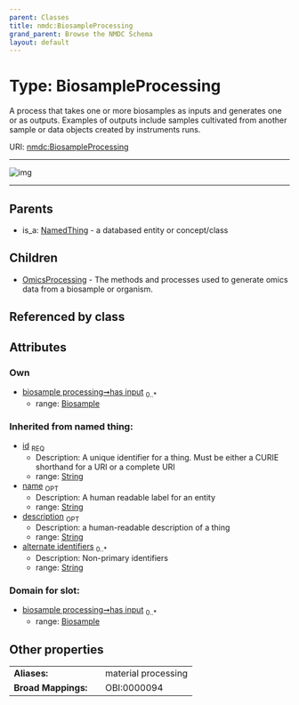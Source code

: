 ```yaml
---
parent: Classes
title: nmdc:BiosampleProcessing
grand_parent: Browse the NMDC Schema
layout: default
---
```


# Type: BiosampleProcessing


A process that takes one or more biosamples as inputs and generates one or as outputs. Examples of outputs include samples cultivated from another sample or data objects created by instruments runs.

URI: [nmdc:BiosampleProcessing](https://microbiomedata/meta/BiosampleProcessing)


---

![img](http://yuml.me/diagram/nofunky;dir:TB/class/[OmicsProcessing],[NamedThing],[Biosample]%3Chas%20input%200..%2A-%20[BiosampleProcessing%7Cid(i):string;name(i):string%20%3F;description(i):string%20%3F;alternate_identifiers(i):string%20%2A],[BiosampleProcessing]%5E-[OmicsProcessing],[NamedThing]%5E-[BiosampleProcessing],[Biosample])

---


## Parents

 *  is_a: [NamedThing](NamedThing.md) - a databased entity or concept/class

## Children

 * [OmicsProcessing](OmicsProcessing.md) - The methods and processes used to generate omics data from a biosample or organism.

## Referenced by class


## Attributes


### Own

 * [biosample processing➞has input](biosample_processing_has_input.md)  <sub>0..*</sub>
    * range: [Biosample](Biosample.md)

### Inherited from named thing:

 * [id](id.md)  <sub>REQ</sub>
    * Description: A unique identifier for a thing. Must be either a CURIE shorthand for a URI or a complete URI
    * range: [String](types/String.md)
 * [name](name.md)  <sub>OPT</sub>
    * Description: A human readable label for an entity
    * range: [String](types/String.md)
 * [description](description.md)  <sub>OPT</sub>
    * Description: a human-readable description of a thing
    * range: [String](types/String.md)
 * [alternate identifiers](alternate_identifiers.md)  <sub>0..*</sub>
    * Description: Non-primary identifiers
    * range: [String](types/String.md)

### Domain for slot:

 * [biosample processing➞has input](biosample_processing_has_input.md)  <sub>0..*</sub>
    * range: [Biosample](Biosample.md)

## Other properties

|  |  |  |
| --- | --- | --- |
| **Aliases:** | | material processing |
| **Broad Mappings:** | | OBI:0000094 |

